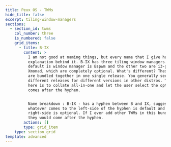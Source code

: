 ```yaml
---
title: Peux OS - TWMs
hide_title: false
excerpt: tiling-window-managers
sections:
  - section_id: twms
    col_number: three
    is_numbered: false
    grid_items:
      - title: B-IX
        content: >
          I am not good at naming things, but every name that I give has an
          explanation behind it. B-IX has three tiling window managers. The
          default is window manager is Bspwm and the other two are i3-gaps and
          Xmonad, which are completely optional. What's different? These TWMs
          are bundled together in one single release. You generally see
          different releases for different versions in other distros. The idea
          here is to collate all-in-one and let the user select the options that
          comes after the hyphen. 


          Name breakdown : B-IX - has a hyphen between B and IX, suggesting that
          whatever comes to the left-side of the hyphen is default and to the
          right-side is optional. If I ever add other TWMs in this bundle, then
          they would come after the hyphen.
        actions: []
        type: grid_item
    type: section_grid
template: advanced
---
```


